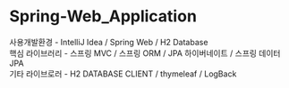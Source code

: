 # Spring-Web_Application
사용개발환경 - IntelliJ Idea / Spring Web / H2 Database  
핵심 라이브러리 - 스프링 MVC / 스프링 ORM / JPA 하이버네이트 / 스프링 데이터 JPA  
기타 라이브로러 - H2 DATABASE CLIENT / thymeleaf / LogBack
